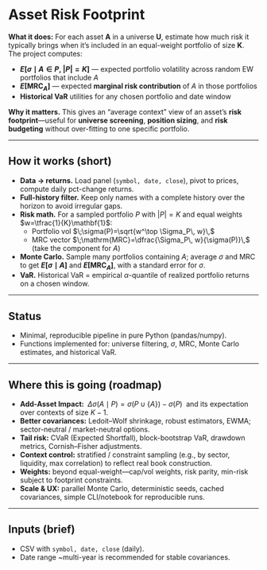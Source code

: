 # Asset Risk Footprint

**What it does:** For each asset **A** in a universe **U**, estimate how much risk it typically brings when it’s included in an equal-weight portfolio of size **K**. The project computes:

- **$E[\sigma \mid A \in P,\ |P|=K]$** — expected portfolio volatility across random EW portfolios that include $A$  
- **$E[\mathrm{MRC}_A]$** — expected **marginal risk contribution** of $A$ in those portfolios  
- **Historical VaR** utilities for any chosen portfolio and date window

**Why it matters.** This gives an “average context” view of an asset’s **risk footprint**—useful for **universe screening**, **position sizing**, and **risk budgeting** without over-fitting to one specific portfolio.

---

## How it works (short)
- **Data → returns.** Load panel (`symbol, date, close`), pivot to prices, compute daily pct-change returns.  
- **Full-history filter.** Keep only names with a complete history over the horizon to avoid irregular gaps.  
- **Risk math.** For a sampled portfolio $P$ with $|P|=K$ and equal weights $w=\tfrac{1}{K}\mathbf{1}$:  
  - Portfolio vol $\;\sigma(P)=\sqrt{w^\top \Sigma_P\, w}\,$  
  - MRC vector $\;\mathrm{MRC}=\dfrac{\Sigma_P\, w}{\sigma(P)}\,$ (take the component for $A$)  
- **Monte Carlo.** Sample many portfolios containing $A$; average $\sigma$ and MRC to get **$E[\sigma \mid A]$** and **$E[\mathrm{MRC}_A]$**, with a standard error for $\sigma$.  
- **VaR.** Historical VaR = empirical $\alpha$-quantile of realized portfolio returns on a chosen window.

---

## Status
- Minimal, reproducible pipeline in pure Python (pandas/numpy).  
- Functions implemented for: universe filtering, $\sigma$, MRC, Monte Carlo estimates, and historical VaR.  

---

## Where this is going (roadmap)
- **Add-Asset Impact:** $\;\Delta\sigma(A \mid P)=\sigma(P \cup \{A\})-\sigma(P)\;$ and its expectation over contexts of size $K-1$.  
- **Better covariances:** Ledoit–Wolf shrinkage, robust estimators, EWMA; sector-neutral / market-neutral options.  
- **Tail risk:** CVaR (Expected Shortfall), block-bootstrap VaR, drawdown metrics, Cornish–Fisher adjustments.  
- **Context control:** stratified / constraint sampling (e.g., by sector, liquidity, max correlation) to reflect real book construction.  
- **Weights:** beyond equal-weight—cap/vol weights, risk parity, min-risk subject to footprint constraints.  
- **Scale & UX:** parallel Monte Carlo, deterministic seeds, cached covariances, simple CLI/notebook for reproducible runs.  

---

## Inputs (brief)
- CSV with `symbol, date, close` (daily).  
- Date range ~multi-year is recommended for stable covariances.

